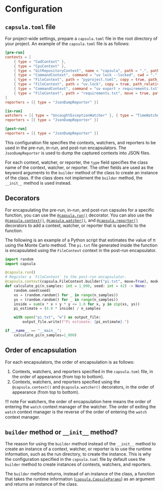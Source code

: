 # Configuration

## `capsula.toml` file

For project-wide settings, prepare a `capsula.toml` file in the root directory of your project. An example of the `capsula.toml` file is as follows:

```toml
[pre-run]
contexts = [
    { type = "CwdContext" },
    { type = "CpuContext" },
    { type = "GitRepositoryContext", name = "capsula", path = ".", path_relative_to_project_root = true },
    { type = "CommandContext", command = "uv lock --locked", cwd = ".", cwd_relative_to_project_root = true },
    { type = "FileContext", path = "pyproject.toml", copy = true, path_relative_to_project_root = true },
    { type = "FileContext", path = "uv.lock", copy = true, path_relative_to_project_root = true },
    { type = "CommandContext", command = "uv export > requirements.txt", cwd = ".", cwd_relative_to_project_root = true },
    { type = "FileContext", path = "requirements.txt", move = true, path_relative_to_project_root = true },
]
reporters = [{ type = "JsonDumpReporter" }]

[in-run]
watchers = [{ type = "UncaughtExceptionWatcher" }, { type = "TimeWatcher" }]
reporters = [{ type = "JsonDumpReporter" }]

[post-run]
reporters = [{ type = "JsonDumpReporter" }]
```

This configuration file specifies the contexts, watchers, and reporters to be used in the pre-run, in-run, and post-run encapsulators. The `JsonDumpReporter` is used to dump the captured contexts into JSON files.

For each context, watcher, or reporter, the `type` field specifies the class name of the context, watcher, or reporter. The other fields are used as the keyword arguments to the `builder` method of the class to create an instance of the class. If the class does not implement the `builder` method, the `__init__` method is used instead.

## Decorators

For encapsulating the pre-run, in-run, and post-run capsules for a specific function, you can use the [`@capsula.run()`](reference/capsula/index.md#capsula.run) decorator. You can also use the [`@capsula.context()`](reference/capsula/index.md#capsula.context), [`@capsula.watcher()`](reference/capsula/index.md#capsula.watcher), and [`@capsula.reporter()`](reference/capsula/index.md#capsula.reporter) decorators to add a context, watcher, or reporter that is specific to the function.

The following is an example of a Python script that estimates the value of π using the Monte Carlo method. The `pi.txt` file generated inside the function is encapsulated using the `FileContext` context in the post-run encapsulator.

```python
import random
import capsula

@capsula.run()
# Register a `FileContext` to the post-run encapsulator.
@capsula.context(capsula.FileContext.builder("pi.txt", move=True), mode="post")
def calculate_pi(n_samples: int = 1_000, seed: int = 42) -> None:
    random.seed(seed)
    xs = (random.random() for _ in range(n_samples))
    ys = (random.random() for _ in range(n_samples))
    inside = sum(x * x + y * y <= 1.0 for x, y in zip(xs, ys))
    pi_estimate = (4.0 * inside) / n_samples

    with open("pi.txt", "w") as output_file:
        output_file.write(f"Pi estimate: {pi_estimate}.")

if __name__ == "__main__":
    calculate_pi(n_samples=1_000)
```

## Order of encapsulation

For each encapsulators, the order of encapsulation is as follows:

1. Contexts, watchers, and reporters specified in the `capsula.toml` file, in the order of appearance (from top to bottom).
2. Contexts, watchers, and reporters specified using the `@capsula.context()` and `@capsula.watcher()` decorators, in the order of appearance (from top to bottom).

!!! note
    For watchers, the order of encapsulation here means the order of entering the `watch` context manager of the watcher. The order of exiting the `watch` context manager is the reverse of the order of entering the `watch` context manager.

## `builder` method or `__init__` method?

The reason for using the `builder` method instead of the `__init__` method to create an instance of a context, watcher, or reporter is to use the runtime information, such as the run directory, to create the instance. This is why the configuration specified in the `capsula.toml` file by default uses the `builder` method to create instances of contexts, watchers, and reporters.

The `builder` method returns, instead of an instance of the class, a function that takes the runtime information ([`capsula.CapsuleParams`](reference/capsula/index.md#capsula.CapsuleParams)) as an argument and returns an instance of the class.
